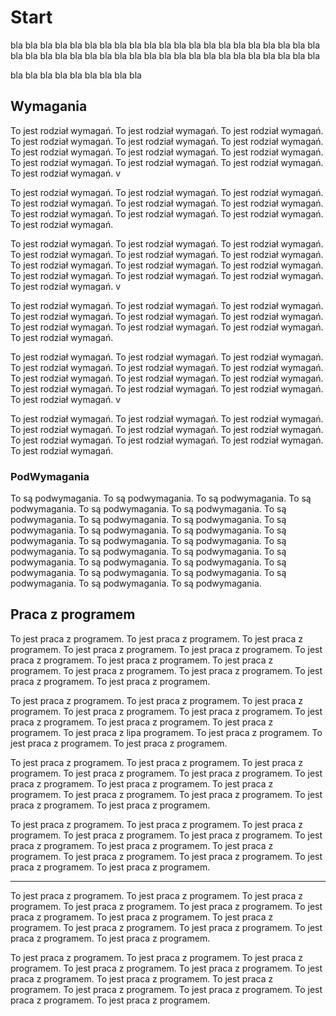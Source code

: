 # Start
bla bla bla bla bla bla bla bla bla bla bla bla bla bla bla bla bla bla bla bla bla bla bla bla bla bla bla bla bla bla bla bla bla  bla bla bla bla bla bla bla bla bla 

bla bla bla bla bla bla bla bla bla 

## Wymagania

To jest rodział wymagań. To jest rodział wymagań. To jest rodział wymagań. To jest rodział wymagań. To jest rodział wymagań. To jest rodział wymagań. To jest rodział wymagań. To jest rodział wymagań. To jest rodział wymagań. To jest rodział wymagań. To jest rodział wymagań. To jest rodział wymagań. To jest rodział wymagań. v




To jest rodział wymagań. To jest rodział wymagań. To jest rodział wymagań. To jest rodział wymagań. To jest rodział wymagań. To jest rodział wymagań. 
To jest rodział wymagań. To jest rodział wymagań. To jest rodział wymagań. To jest rodział wymagań. 





To jest rodział wymagań. To jest rodział wymagań. To jest rodział wymagań. To jest rodział wymagań. To jest rodział wymagań. To jest rodział wymagań. To jest rodział wymagań. To jest rodział wymagań. To jest rodział wymagań. To jest rodział wymagań. To jest rodział wymagań. To jest rodział wymagań. To jest rodział wymagań. v




To jest rodział wymagań. To jest rodział wymagań. To jest rodział wymagań. To jest rodział wymagań. To jest rodział wymagań. To jest rodział wymagań. 
To jest rodział wymagań. To jest rodział wymagań. To jest rodział wymagań. To jest rodział wymagań. 




To jest rodział wymagań. To jest rodział wymagań. To jest rodział wymagań. To jest rodział wymagań. To jest rodział wymagań. To jest rodział wymagań. To jest rodział wymagań. To jest rodział wymagań. To jest rodział wymagań. To jest rodział wymagań. To jest rodział wymagań. To jest rodział wymagań. To jest rodział wymagań. v




To jest rodział wymagań. To jest rodział wymagań. To jest rodział wymagań. To jest rodział wymagań. To jest rodział wymagań. To jest rodział wymagań. 
To jest rodział wymagań. To jest rodział wymagań. To jest rodział wymagań. To jest rodział wymagań. 


### PodWymagania

To są podwymagania. To są podwymagania. To są podwymagania. To są podwymagania. To są podwymagania. To są podwymagania. To są podwymagania. To są podwymagania. To są podwymagania. To są podwymagania. To są podwymagania. To są podwymagania. To są podwymagania. To są podwymagania. To są podwymagania. To są podwymagania. To są podwymagania. To są podwymagania. To są podwymagania. To są podwymagania. To są podwymagania. To są podwymagania. To są podwymagania. To są podwymagania. To są podwymagania. To są podwymagania. To są podwymagania. 




## Praca z programem

To jest praca z programem. To jest praca z programem. To jest praca z programem. To jest praca z programem. To jest praca z programem. To jest praca z programem. To jest praca z programem. To jest praca z programem. To jest praca z programem. To jest praca z programem. To jest praca z programem. To jest praca z programem. 



To jest praca z programem. To jest praca z programem. To jest praca z programem. To jest praca z programem. To jest praca z programem. To jest praca z programem. To jest praca z programem. To jest praca z programem. To jest praca z lipa programem. To jest praca z programem. To jest praca z programem. To jest praca z programem. 








To jest praca z programem. To jest praca z programem. To jest praca z programem. To jest praca z programem. To jest praca z programem. To jest praca z programem. To jest praca z programem. To jest praca z programem. To jest praca z programem. To jest praca z programem. To jest praca z programem. To jest praca z programem. 




To jest praca z programem. To jest praca z programem. To jest praca z programem. To jest praca z programem. To jest praca z programem. To jest praca z programem. To jest praca z programem. To jest praca z programem. To jest praca z programem. To jest praca z programem. To jest praca z programem. To jest praca z programem. 




---

To jest praca z programem. To jest praca z programem. To jest praca z programem. To jest praca z programem. To jest praca z programem. To jest praca z programem. To jest praca z programem. To jest praca z programem. To jest praca z programem. To jest praca z programem. To jest praca z programem. To jest praca z programem. 



To jest praca z programem. To jest praca z programem. To jest praca z programem. To jest praca z programem. To jest praca z programem. To jest praca z programem. To jest praca z programem. To jest praca z programem. To jest praca z programem. To jest praca z programem. To jest praca z programem. To jest praca z programem. 




